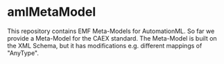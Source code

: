 # amlMetaModel
This repository contains EMF Meta-Models for AutomationML. So far we provide a Meta-Model for the CAEX standard. The Meta-Model is built on the XML Schema, but it has modifications e.g. different mappings of "AnyType".
